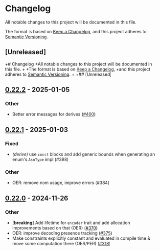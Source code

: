 # Changelog

All notable changes to this project will be documented in this file.

The format is based on [Keep a Changelog](https://keepachangelog.com/en/1.0.0/),
and this project adheres to [Semantic Versioning](https://semver.org/spec/v2.0.0.html).

## [Unreleased]
+# Changelog
+All notable changes to this project will be documented in this file.
+
+The format is based on [Keep a Changelog](https://keepachangelog.com/en/1.0.0/),
+and this project adheres to [Semantic Versioning](https://semver.org/spec/v2.0.0.html).
+
+## [Unreleased]

## [0.22.2](https://github.com/librasn/rasn/compare/rasn-derive-impl-v0.22.1...rasn-derive-impl-v0.22.2) - 2025-01-05

### Other

- Better error messages for derives ([#400](https://github.com/librasn/rasn/pull/400))

## [0.22.1](https://github.com/librasn/rasn/compare/rasn-derive-impl-v0.22.0...rasn-derive-impl-v0.22.1) - 2025-01-03

### Fixed

- *(derive)* use `const` blocks and add generic bounds when generating an enum's `AsnType` impl (#398)

### Other

- OER: remove nom usage, improve errors (#384)

## [0.22.0](https://github.com/librasn/rasn/compare/rasn-derive-impl-v0.21.0...rasn-derive-impl-v0.22.0) - 2024-11-26

### Other

- [**breaking**] Add lifetime for `encoder` trait and add allocation improvements based on that (OER) ([#370](https://github.com/librasn/rasn/pull/370))
- OER: improve decoding presence tracking ([#375](https://github.com/librasn/rasn/pull/375))
- Make constraints explicitly constant and evaluated in compile time & move some computation there (OER/PER) ([#318](https://github.com/librasn/rasn/pull/318))
